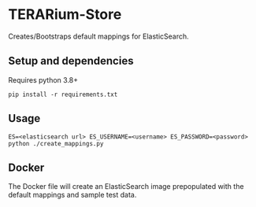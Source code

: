 # TERARium-Store
Creates/Bootstraps default mappings for ElasticSearch.


## Setup and dependencies
Requires python 3.8+

```
pip install -r requirements.txt
```

## Usage
```
ES=<elasticsearch url> ES_USERNAME=<username> ES_PASSWORD=<password> python ./create_mappings.py
```

## Docker
The Docker file will create an ElasticSearch image prepopulated with the default mappings and sample test data.


